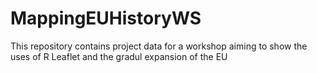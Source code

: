 # MappingEUHistoryWS
This repository contains project data for a workshop aiming to show the uses of R Leaflet and the gradul expansion of the EU

